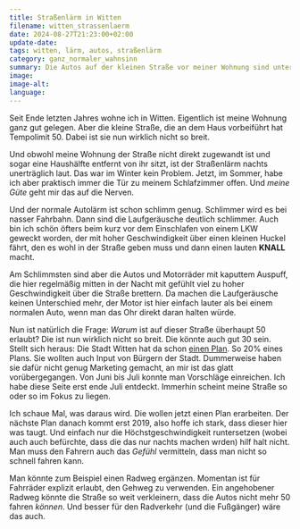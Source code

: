 ```yaml
---
title: Straßenlärm in Witten
filename: witten_strassenlaerm
date: 2024-08-27T21:23:00+02:00
update-date:
tags: witten, lärm, autos, straßenlärm
category: ganz_normaler_wahnsinn
summary: Die Autos auf der kleinen Straße vor meiner Wohnung sind unterträglich laut.
image:
image-alt:
language:
---
```


Seit Ende letzten Jahres wohne ich in Witten. Eigentlich ist meine Wohnung ganz gut gelegen. Aber die kleine Straße, die an dem Haus vorbeiführt hat Tempolimit 50. Dabei ist sie nun wirklich nicht so breit.

Und obwohl meine Wohnung der Straße nicht direkt zugewandt ist und sogar eine Haushälfte entfernt von ihr sitzt, ist der Straßenlärm nachts unerträglich laut. Das war im Winter kein Problem. Jetzt, im Sommer, habe ich aber praktisch immer die Tür zu meinem Schlafzimmer offen. Und _meine Güte_ geht mir das auf die Nerven.

Und der normale Autolärm ist schon schlimm genug. Schlimmer wird es bei nasser Fahrbahn. Dann sind die Laufgeräusche deutlich schlimmer. Auch bin ich schön öfters beim kurz vor dem Einschlafen von einem LKW geweckt worden, der mit hoher Geschwindigkeit über einen kleinen Huckel fährt, den es wohl in der Straße geben muss und dann einen lauten **KNALL** macht.

Am Schlimmsten sind aber die Autos und Motorräder mit kaputtem Auspuff, die hier regelmäßig mitten in der Nacht mit gefühlt viel zu hoher Geschwindigkeit über die Straße brettern. Da machen die Laufgeräusche keinen Unterschied mehr, der Motor ist hier einfach lauter als bei einem normalen Auto, wenn man das Ohr direkt daran halten würde.

Nun ist natürlich die Frage: _Warum_ ist auf dieser Straße überhaupt 50 erlaubt? Die ist nun wirklich nicht so breit. Die könnte auch gut 30 sein. Stellt sich heraus: Die Stadt Witten hat da schon [einen Plan](https://www.witten.de/portal/pressemitteilungen/laermaktionsplan-900000168-37500.html). So 20% eines Plans. Sie wollten auch Input von Bürgern der Stadt. Dummerweise haben sie dafür nicht genug Marketing gemacht, an mir ist das glatt vorübergegangen. Von Juni bis Juli konnte man Vorschläge einreichen. Ich habe diese Seite erst ende Juli entdeckt. Immerhin scheint meine Straße so oder so im Fokus zu liegen.

Ich schaue Mal, was daraus wird. Die wollen jetzt einen Plan erarbeiten. Der nächste Plan danach kommt erst 2019, also hoffe ich stark, dass dieser hier was taugt. Und einfach nur die Höchstgeschwindigkeit runtersetzen (wobei auch auch befürchte, dass die das nur nachts machen wrden) hilf halt nicht. Man muss den Fahrern auch das _Gefühl_ vermitteln, dass man nicht so schnell fahren kann.

Man könnte zum Beispiel einen Radweg ergänzen. Momentan ist für Fahrräder explizit erlaubt, den Gehweg zu verwenden. Ein angehobener Radweg könnte die Straße so weit verkleinern, dass die Autos nicht mehr 50 fahren _können_. Und besser für den Radverkehr (und die Fußgänger) wäre das auch.

